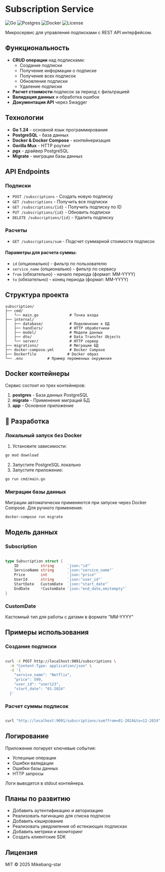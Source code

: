# Subscription Service

![Go](https://img.shields.io/badge/Go-1.24-blue)
![Postgres](https://img.shields.io/badge/PostgreSQL-16-%234169E1)
![Docker](https://img.shields.io/badge/Docker-✔-2496ED)
![License](https://img.shields.io/badge/license-MIT-green)

Микросервис для управления подписками с REST API интерфейсом.

## Функциональность

- **CRUD операции** над подписками:
    - Создание подписки
    - Получение информации о подписке    
    - Получение всех подписок    
    - Обновление подписки    
    - Удаление подписки    
- **Расчет стоимости** подписок за период с фильтрацией
- **Валидация данных** и обработка ошибок
- **Документация API** через Swagger
## Технологии

- **Go 1.24** - основной язык программирования 
- **PostgreSQL** - база данных
- **Docker & Docker Compose** - контейнеризация
- **Gorilla Mux** - HTTP роутинг
- **pgx** - драйвер PostgreSQL
- **Migrate** - миграции базы данных

##  API Endpoints

### Подписки

- `POST /subscriptions` - Создать новую подписку
- `GET /subscriptions` - Получить все подписки
- `GET /subscriptions/{id}` - Получить подписку по ID
- `PUT /subscriptions/{id}` - Обновить подписки
- `DELETE /subscriptions/{id}` - Удалить подписку
### Расчеты

- `GET /subscriptions/sum` - Подсчет суммарной стоимости подписок
#### Параметры для расчета суммы:

- `id` (опционально) - фильтр по пользователю
- `service_name` (опционально) - фильтр по сервису
- `from` (обязательно) - начало периода (формат: MM-YYYY)  
- `to` (обязательно) - конец периода (формат: MM-YYYY)

## Структура проекта

```text
subscription/
├── cmd/
│   └── main.go              # Точка входа
├── internal/
│   ├── database/            # Подключение к БД
│   ├── handlers/            # HTTP обработчики
│   ├── model/               # Модели данных
│   ├── dto/                 # Data Transfer Objects
│   └── server/              # HTTP сервер
├── migrations/              # Миграции БД
├── docker-compose.yml       # Docker Compose
├── Dockerfile              # Docker образ
└── .env           # Пример переменных окружения
```

##  Docker контейнеры

Сервис состоит из трех контейнеров:
1. **postgres** - База данных PostgreSQL
2. **migrate** - Применение миграций БД
3. **app** - Основное приложение

## 🔧 Разработка

### Локальный запуск без Docker

1. Установите зависимости:

```bash
go mod download
```

2. Запустите PostgreSQL локально
3. Запустите приложение:
```bash
go run cmd/main.go
```

### Миграции базы данных

Миграции автоматически применяются при запуске через Docker Compose. Для ручного применения:

```bash
docker-compose run migrate
```

##  Модель данных

### Subscription

```go

type Subscription struct {
    ID          string      `json:"id"`
    ServiceName string      `json:"service_name"`
    Price       int         `json:"price"`
    UserId      string      `json:"user_id"`
    StartDate   CustomDate  `json:"start_date"`
    EndDate     *CustomDate `json:"end_date,omitempty"`
}
```

### CustomDate

Кастомный тип для работы с датами в формате "MM-YYYY"

##  Примеры использования

### Создание подписки

```bash

curl -X POST http://localhost:9091/subscriptions \
  -H "Content-Type: application/json" \
  -d '{
    "service_name": "Netflix",
    "price": 599,
    "user_id": "user123",
    "start_date": "01-2024"
  }'
```

### Расчет суммы подписок

```bash

curl "http://localhost:9091/subscriptions/sum?from=01-2024&to=12-2024"
```

##  Логирование

Приложение логирует ключевые события:

- Успешные операции
- Ошибки валидации
- Ошибки базы данных
- HTTP запросы

Логи выводятся в stdout контейнера.

##  Планы по развитию

- Добавить аутентификацию и авторизацию
- Реализовать пагинацию для списка подписок
- Добавить кэширование
- Реализовать уведомления об истекающих подписках
- Добавить метрики и мониторинг
- Создать клиентские SDK
## Лицензия
MIT © 2025 Mikebang-star
